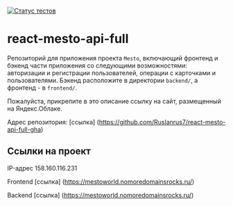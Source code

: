 [![Статус тестов](../../actions/workflows/tests.yml/badge.svg)](../../actions/workflows/tests.yml)

# react-mesto-api-full
Репозиторий для приложения проекта `Mesto`, включающий фронтенд и бэкенд части приложения со следующими возможностями: авторизации и регистрации пользователей, операции с карточками и пользователями. Бэкенд расположите в директории `backend/`, а фронтенд - в `frontend/`. 
  
Пожалуйста, прикрепите в это описание ссылку на сайт, размещенный на Яндекс.Облаке.

Адрес репозитория: [ссылка] (https://github.com/Ruslanrus7/react-mesto-api-full-gha)

## Ссылки на проект

IP-адрес 158.160.116.231

Frontend [ссылка] (https://mestoworld.nomoredomainsrocks.ru/)

Backend [ссылка] (https://mestoworld.nomoredomainsrocks.ru/)
